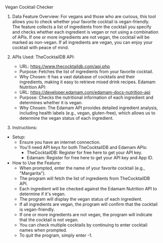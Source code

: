 Vegan Cocktail Checker

1. Data Feature Overview:
For vegans and those who are curious, this tool allows you to check whether your favorite cocktail is vegan-friendly. The feature collects a list of ingredients from the cocktail you specify and checks whether each ingredient is vegan or not using a combination of APIs. If one or more ingredients are not vegan, the cocktail will be marked as non-vegan. If all ingredients are vegan, you can enjoy your cocktail with peace of mind.

2. APIs Used:
  TheCocktailDB API:
    - URL: https://www.thecocktaildb.com/api.php
    - Purpose: Fetches the list of ingredients from your favorite cocktail.
    - Why Chosen: It has a vast database of cocktails and their ingredients, making it easy to retrieve mixed drink recipes.
  Edamam Nutrition API:
    - URL: https://developer.edamam.com/edamam-docs-nutrition-api
    - Purpose: Checks the nutritional information of each ingredient and determines whether it is vegan.
    - Why Chosen: The Edamam API provides detailed ingredient analysis, including health labels (e.g., vegan, gluten-free), which allows us to determine the vegan status of each ingredient.
3. Instructions:
  - Setup:
      - Ensure you have an internet connection.
      - You'll need API keys for both TheCocktailDB and Edamam APIs:
          - TheCocktailDB: Register for free here to get your API key.
          - Edamam: Register for free here to get your API key and App ID.
  - How to Use the Feature:
      - When prompted, enter the name of your favorite cocktail (e.g., "Margarita").
      - The program will fetch the list of ingredients from TheCocktailDB API.
      - Each ingredient will be checked against the Edamam Nutrition API to determine if it's vegan.
      - The program will display the vegan status of each ingredient.
      - If all ingredients are vegan, the program will confirm that the cocktail is vegan-friendly.
      - If one or more ingredients are not vegan, the program will indicate that the cocktail is not vegan.
      - You can check multiple cocktails by continuing to enter cocktail names when prompted.
      - To quit the program, simply enter -1.
